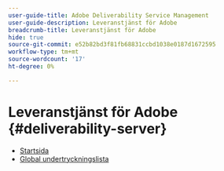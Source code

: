 ```yaml
---
user-guide-title: Adobe Deliverability Service Management
user-guide-description: Leveranstjänst för Adobe
breadcrumb-title: Leveranstjänst för Adobe
hide: true
source-git-commit: e52b82bd3f81fb68831ccbd1038e0187d1672595
workflow-type: tm+mt
source-wordcount: '17'
ht-degree: 0%

---
```


# Leveranstjänst för Adobe {#deliverability-server}

* [Startsida](home.md)
* [Global undertryckningslista](global-suppression-list.md)
